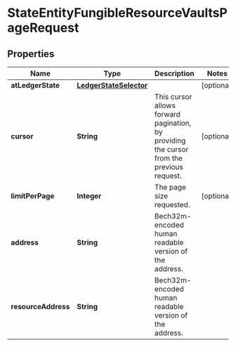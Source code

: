 

# StateEntityFungibleResourceVaultsPageRequest


## Properties

| Name | Type | Description | Notes |
|------------ | ------------- | ------------- | -------------|
|**atLedgerState** | [**LedgerStateSelector**](LedgerStateSelector.md) |  |  [optional] |
|**cursor** | **String** | This cursor allows forward pagination, by providing the cursor from the previous request. |  [optional] |
|**limitPerPage** | **Integer** | The page size requested. |  [optional] |
|**address** | **String** | Bech32m-encoded human readable version of the address. |  |
|**resourceAddress** | **String** | Bech32m-encoded human readable version of the address. |  |



